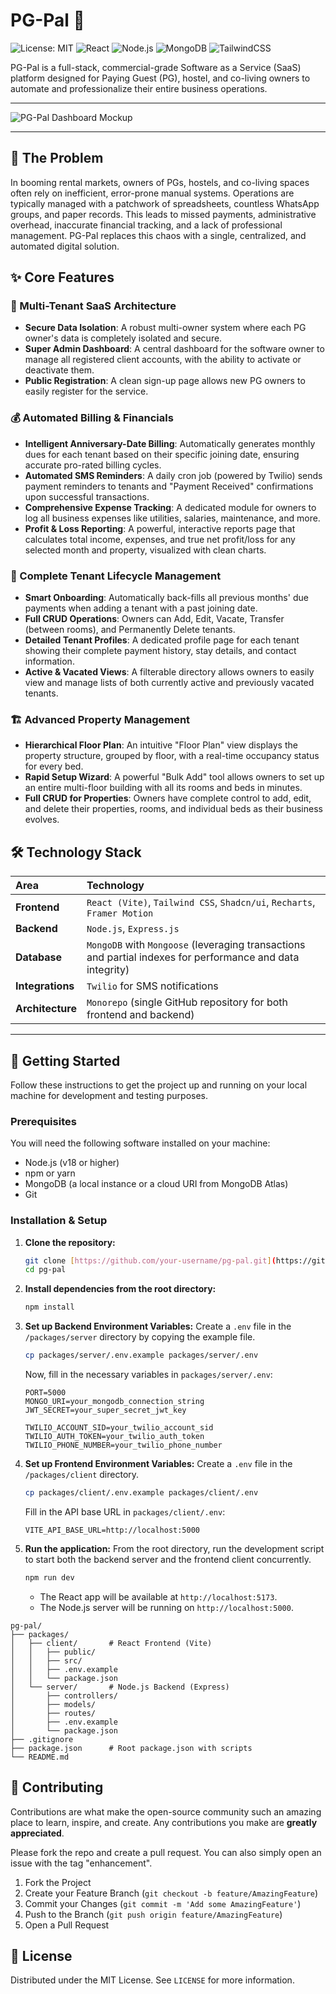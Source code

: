 # PG-Pal 🏢

![License: MIT](https://img.shields.io/badge/License-MIT-blue.svg)
![React](https://img.shields.io/badge/React-18.2.0-%2361DAFB?logo=react)
![Node.js](https://img.shields.io/badge/Node.js-20.x-%23339933?logo=node.js)
![MongoDB](https://img.shields.io/badge/MongoDB-4A90E2?logo=mongodb&logoColor=white)
![TailwindCSS](https://img.shields.io/badge/Tailwind_CSS-3.4.1-%2306B6D4?logo=tailwind-css)

PG-Pal is a full-stack, commercial-grade Software as a Service (SaaS) platform designed for Paying Guest (PG), hostel, and co-living owners to automate and professionalize their entire business operations.

***

![PG-Pal Dashboard Mockup]((https://instasize.com/p/89c3709a2b46ae7254d75a846818877d3edbf015a750b3c9c395db5dacde5c58)) 

***

## 🎯 The Problem

In booming rental markets, owners of PGs, hostels, and co-living spaces often rely on inefficient, error-prone manual systems. Operations are typically managed with a patchwork of spreadsheets, countless WhatsApp groups, and paper records. This leads to missed payments, administrative overhead, inaccurate financial tracking, and a lack of professional management. PG-Pal replaces this chaos with a single, centralized, and automated digital solution.

## ✨ Core Features

### 🏢 Multi-Tenant SaaS Architecture
- **Secure Data Isolation**: A robust multi-owner system where each PG owner's data is completely isolated and secure.
- **Super Admin Dashboard**: A central dashboard for the software owner to manage all registered client accounts, with the ability to activate or deactivate them.
- **Public Registration**: A clean sign-up page allows new PG owners to easily register for the service.

### 💰 Automated Billing & Financials
- **Intelligent Anniversary-Date Billing**: Automatically generates monthly dues for each tenant based on their specific joining date, ensuring accurate pro-rated billing cycles.
- **Automated SMS Reminders**: A daily cron job (powered by Twilio) sends payment reminders to tenants and "Payment Received" confirmations upon successful transactions.
- **Comprehensive Expense Tracking**: A dedicated module for owners to log all business expenses like utilities, salaries, maintenance, and more.
- **Profit & Loss Reporting**: A powerful, interactive reports page that calculates total income, expenses, and true net profit/loss for any selected month and property, visualized with clean charts.

### 👤 Complete Tenant Lifecycle Management
- **Smart Onboarding**: Automatically back-fills all previous months' due payments when adding a tenant with a past joining date.
- **Full CRUD Operations**: Owners can Add, Edit, Vacate, Transfer (between rooms), and Permanently Delete tenants.
- **Detailed Tenant Profiles**: A dedicated profile page for each tenant showing their complete payment history, stay details, and contact information.
- **Active & Vacated Views**: A filterable directory allows owners to easily view and manage lists of both currently active and previously vacated tenants.

### 🏗️ Advanced Property Management
- **Hierarchical Floor Plan**: An intuitive "Floor Plan" view displays the property structure, grouped by floor, with a real-time occupancy status for every bed.
- **Rapid Setup Wizard**: A powerful "Bulk Add" tool allows owners to set up an entire multi-floor building with all its rooms and beds in minutes.
- **Full CRUD for Properties**: Owners have complete control to add, edit, and delete their properties, rooms, and individual beds as their business evolves.

## 🛠️ Technology Stack

| Area      | Technology                                                                                                                              |
| :-------- | :-------------------------------------------------------------------------------------------------------------------------------------- |
| **Frontend** | `React (Vite)`, `Tailwind CSS`, `Shadcn/ui`, `Recharts`, `Framer Motion`                                                                  |
| **Backend** | `Node.js`, `Express.js`                                                                                                                 |
| **Database** | `MongoDB` with `Mongoose` (leveraging transactions and partial indexes for performance and data integrity)                              |
| **Integrations** | `Twilio` for SMS notifications                                                                                                      |
| **Architecture** | `Monorepo` (single GitHub repository for both frontend and backend)                                                                  |

***

## 🚀 Getting Started

Follow these instructions to get the project up and running on your local machine for development and testing purposes.

### Prerequisites

You will need the following software installed on your machine:
- Node.js (v18 or higher)
- npm or yarn
- MongoDB (a local instance or a cloud URI from MongoDB Atlas)
- Git

### Installation & Setup

1.  **Clone the repository:**
    ```bash
    git clone [https://github.com/your-username/pg-pal.git](https://github.com/your-username/pg-pal.git)
    cd pg-pal
    ```

2.  **Install dependencies from the root directory:**
    ```bash
    npm install
    ```

3.  **Set up Backend Environment Variables:**
    Create a `.env` file in the `/packages/server` directory by copying the example file.
    ```bash
    cp packages/server/.env.example packages/server/.env
    ```
    Now, fill in the necessary variables in `packages/server/.env`:
    ```env
    PORT=5000
    MONGO_URI=your_mongodb_connection_string
    JWT_SECRET=your_super_secret_jwt_key

    TWILIO_ACCOUNT_SID=your_twilio_account_sid
    TWILIO_AUTH_TOKEN=your_twilio_auth_token
    TWILIO_PHONE_NUMBER=your_twilio_phone_number
    ```

4.  **Set up Frontend Environment Variables:**
    Create a `.env` file in the `/packages/client` directory.
    ```bash
    cp packages/client/.env.example packages/client/.env
    ```
    Fill in the API base URL in `packages/client/.env`:
    ```env
    VITE_API_BASE_URL=http://localhost:5000
    ```

5.  **Run the application:**
    From the root directory, run the development script to start both the backend server and the frontend client concurrently.
    ```bash
    npm run dev
    ```
    - The React app will be available at `http://localhost:5173`.
    - The Node.js server will be running on `http://localhost:5000`.
```
pg-pal/
├── packages/
│   ├── client/       # React Frontend (Vite)
│   │   ├── public/
│   │   ├── src/
│   │   ├── .env.example
│   │   └── package.json
│   └── server/       # Node.js Backend (Express)
│       ├── controllers/
│       ├── models/
│       ├── routes/
│       ├── .env.example
│       └── package.json
├── .gitignore
├── package.json      # Root package.json with scripts
└── README.md
```

## 🤝 Contributing

Contributions are what make the open-source community such an amazing place to learn, inspire, and create. Any contributions you make are **greatly appreciated**.

Please fork the repo and create a pull request. You can also simply open an issue with the tag "enhancement".

1.  Fork the Project
2.  Create your Feature Branch (`git checkout -b feature/AmazingFeature`)
3.  Commit your Changes (`git commit -m 'Add some AmazingFeature'`)
4.  Push to the Branch (`git push origin feature/AmazingFeature`)
5.  Open a Pull Request

## 📄 License

Distributed under the MIT License. See `LICENSE` for more information.      


